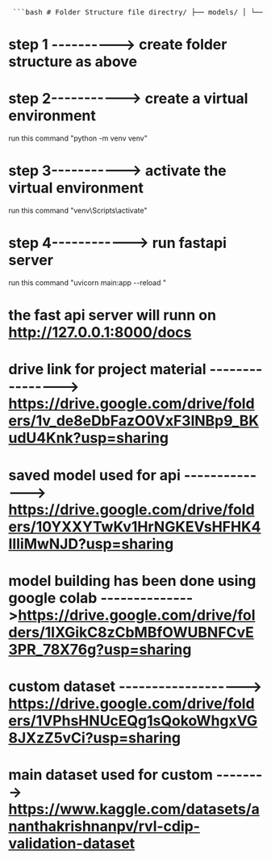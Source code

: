 <pre> ```bash # Folder Structure file_directry/ ├── models/ │ └── text_classifire1.h5 ├── utils/ │ └── preprocessor.py ├── .gitignore ├── main.py ├── README.md └── requirements.txt ``` </pre>

# step 1 ----------> create folder structure as above

# step 2-----------> create a virtual environment
   run this command  "python -m venv venv"
# step 3-----------> activate the virtual environment 
   run this command   "venv\Scripts\activate" 
# step 4------------> run fastapi server 
   run this command    "uvicorn main:app --reload "
# the fast api server will runn on http://127.0.0.1:8000/docs

# drive link for project material ----------------> https://drive.google.com/drive/folders/1v_de8eDbFazO0VxF3lNBp9_BKudU4Knk?usp=sharing

# saved model used for api --------------> https://drive.google.com/drive/folders/10YXXYTwKv1HrNGKEVsHFHK4IlliMwNJD?usp=sharing

# model building has been done using google colab -------------->https://drive.google.com/drive/folders/1IXGikC8zCbMBfOWUBNFCvE3PR_78X76g?usp=sharing

# custom dataset -------------------> https://drive.google.com/drive/folders/1VPhsHNUcEQg1sQokoWhgxVG8JXzZ5vCi?usp=sharing

# main dataset used for custom --------> https://www.kaggle.com/datasets/ananthakrishnanpv/rvl-cdip-validation-dataset
